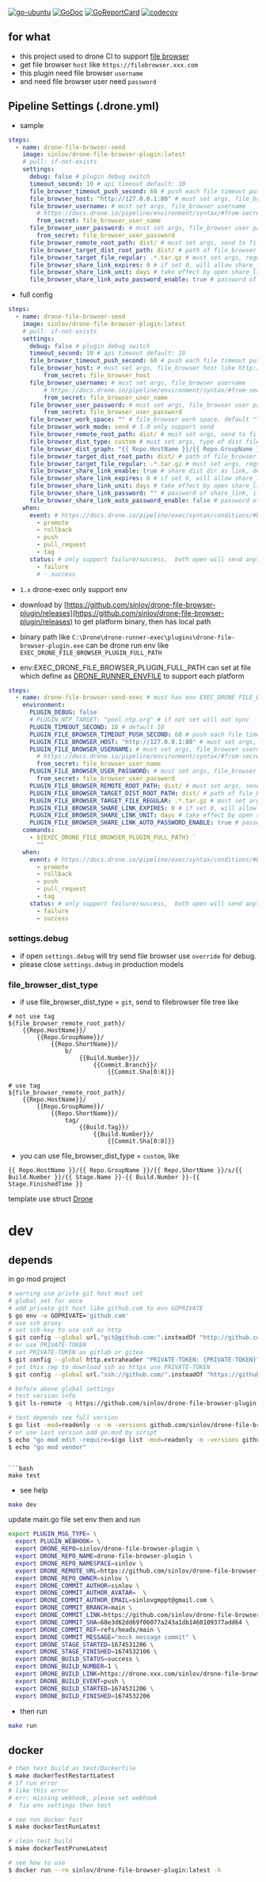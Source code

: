 [![go-ubuntu](https://github.com/sinlov/drone-file-browser-plugin/workflows/go-ubuntu/badge.svg?branch=main)](https://github.com/sinlov/drone-file-browser-plugin/actions)
[![GoDoc](https://godoc.org/github.com/sinlov/drone-file-browser-plugin?status.png)](https://godoc.org/github.com/sinlov/drone-file-browser-plugin/)
[![GoReportCard](https://goreportcard.com/badge/github.com/sinlov/drone-file-browser-plugin)](https://goreportcard.com/report/github.com/sinlov/drone-file-browser-plugin)
[![codecov](https://codecov.io/gh/sinlov/drone-file-browser-plugin/branch/main/graph/badge.svg)](https://codecov.io/gh/sinlov/drone-file-browser-plugin)

## for what

- this project used to drone CI to support [file browser](https://github.com/filebrowser/filebrowser)
- get file browser `host` like `https://filebrowser.xxx.com`
- this plugin need file browser `username`
- and need file browser user need `password`

## Pipeline Settings (.drone.yml)

- sample

```yaml
steps:
  - name: drone-file-browser-send
    image: sinlov/drone-file-browser-plugin:latest
    # pull: if-not-exists
    settings:
      debug: false # plugin debug switch
      timeout_second: 10 # api timeout default: 10
      file_browser_timeout_push_second: 60 # push each file timeout push second, must gather than 60.default: 60
      file_browser_host: "http://127.0.0.1:80" # must set args, file_browser host like http://127.0.0.1:80
      file_browser_username: # must set args, file_browser username
        # https://docs.drone.io/pipeline/environment/syntax/#from-secrets
        from_secret: file_browser_user_name
      file_browser_user_password: # must set args, file_browser user password
        from_secret: file_browser_user_password
      file_browser_remote_root_path: dist/ # must set args, send to file_browser base path
      file_browser_target_dist_root_path: dist/ # path of file_browser work on root, can set "". default: ""
      file_browser_target_file_regular: .*.tar.gz # must set args, regular of send to file_browser under file_browser_target_dist_root_path
      file_browser_share_link_expires: 0 # if set 0, will allow share_link exist forever，default: 0
      file_browser_share_link_unit: days # take effect by open share_link, only can use as [ days hours minutes seconds ]
      file_browser_share_link_auto_password_enable: true # password of share_link auto , if open this will cover settings.file_browser_share_link_password. default: false
```

- full config

```yaml
steps:
  - name: drone-file-browser-send
    image: sinlov/drone-file-browser-plugin:latest
    # pull: if-not-exists
    settings:
      debug: false # plugin debug switch
      timeout_second: 10 # api timeout default: 10
      file_browser_timeout_push_second: 60 # push each file timeout push second, must gather than 60.default: 60
      file_browser_host: # must set args, file_browser host like http://127.0.0.1:80
          from_secret: file_browser_host
      file_browser_username: # must set args, file_browser username
          # https://docs.drone.io/pipeline/environment/syntax/#from-secrets
          from_secret: file_browser_user_name
      file_browser_user_password: # must set args, file_browser user password
          from_secret: file_browser_user_password
      file_browser_work_space: "" # file_browser work space. default "" will use env:DRONE_WORKSPACE
      file_browser_work_mode: send # 1.0 only support send
      file_browser_remote_root_path: dist/ # must set args, send to file_browser base path
      file_browser_dist_type: custom # must set args, type of dist file graph only can use: git, custom
      file_browser_dist_graph: "{{ Repo.HostName }}/{{ Repo.GroupName }}/{{ Repo.ShortName }}/s/{{ Build.Number }}/{{ Stage.Name }}-{{ Build.Number }}-{{ Stage.FinishedTime }}" # type of dist custom
      file_browser_target_dist_root_path: dist/ # path of file_browser work on root, can set "". default: ""
      file_browser_target_file_regular: .*.tar.gz # must set args, regular of send to file_browser under file_browser_target_dist_root_path
      file_browser_share_link_enable: true # share dist dir as link, default: true
      file_browser_share_link_expires: 0 # if set 0, will allow share_link exist forever，default: 0
      file_browser_share_link_unit: days # take effect by open share_link, only can use as [ days hours minutes seconds ]
      file_browser_share_link_password: "" # password of share_link, if not set will not use password, default: ""
      file_browser_share_link_auto_password_enable: false # password of share_link auto , if open this will cover settings.file_browser_share_link_password. default: false
    when:
      event: # https://docs.drone.io/pipeline/exec/syntax/conditions/#by-event
        - promote
        - rollback
        - push
        - pull_request
        - tag
      status: # only support failure/success,  both open will send anything
        - failure
        # - success
```

- `1.x` drone-exec only support env

- download by [https://github.com/sinlov/drone-file-browser-plugin/releases](https://github.com/sinlov/drone-file-browser-plugin/releases) to get platform binary, then has local path
- binary path like `C:\Drone\drone-runner-exec\plugins\drone-file-browser-plugin.exe` can be drone run env like `EXEC_DRONE_FILE_BROWSER_PLUGIN_FULL_PATH`
- env:EXEC_DRONE_FILE_BROWSER_PLUGIN_FULL_PATH can set at file which define as [DRONE_RUNNER_ENVFILE](https://docs.drone.io/runner/exec/configuration/reference/drone-runner-envfile/) to support each platform

```yaml
steps:
  - name: drone-file-browser-send-exec # must has env EXEC_DRONE_FILE_BROWSER_PLUGIN_FULL_PATH and exec tools
    environment:
      PLUGIN_DEBUG: false
      # PLUGIN_NTP_TARGET: "pool.ntp.org" # if not set will not sync
      PLUGIN_TIMEOUT_SECOND: 10 # default 10
      PLUGIN_FILE_BROWSER_TIMEOUT_PUSH_SECOND: 60 # push each file timeout push second, must gather than 60.default: 60
      PLUGIN_FILE_BROWSER_HOST: "http://127.0.0.1:80" # must set args, file_browser host like http://127.0.0.1:80
      PLUGIN_FILE_BROWSER_USERNAME: # must set args, file_browser username
        # https://docs.drone.io/pipeline/environment/syntax/#from-secrets
        from_secret: file_browser_user_name
      PLUGIN_FILE_BROWSER_USER_PASSWORD: # must set args, file_browser user password
        from_secret: file_browser_user_password
      PLUGIN_FILE_BROWSER_REMOTE_ROOT_PATH: dist/ # must set args, send to file_browser base path
      PLUGIN_FILE_BROWSER_TARGET_DIST_ROOT_PATH: dist/ # path of file_browser work on root, can set "". default: ""
      PLUGIN_FILE_BROWSER_TARGET_FILE_REGULAR: .*.tar.gz # must set args, regular of send to file_browser under file_browser_target_dist_root_path
      PLUGIN_FILE_BROWSER_SHARE_LINK_EXPIRES: 0 # if set 0, will allow share_link exist forever，default: 0
      PLUGIN_FILE_BROWSER_SHARE_LINK_UNIT: days # take effect by open share_link, only can use as [ days hours minutes seconds ]
      PLUGIN_FILE_BROWSER_SHARE_LINK_AUTO_PASSWORD_ENABLE: true # password of share_link auto , if open this will cover settings.file_browser_share_link_password. default: false
    commands:
      - ${EXEC_DRONE_FILE_BROWSER_PLUGIN_FULL_PATH} `
        ""
    when:
      event: # https://docs.drone.io/pipeline/exec/syntax/conditions/#by-event
        - promote
        - rollback
        - push
        - pull_request
        - tag
      status: # only support failure/success,  both open will send anything
        - failure
        - success
```

### settings.debug

- if open `settings.debug` will try send file browser use `override` for debug.
- please close `settings.debug` in production models

### file_browser_dist_type

- if use file_browser_dist_type = `git`, send to filebrowser file tree like

```
# not use tag
${file_browser_remote_root_path}/
	{{Repo.HostName}}/
		{{Repo.GroupName}}/
			{{Repo.ShortName}}/
				b/
					{{Build.Number}}/
						{{Commit.Branch}}/
							{{Commit.Sha[0:8]}}

# use tag
${file_browser_remote_root_path}/
	{{Repo.HostName}}/
		{{Repo.GroupName}}/
			{{Repo.ShortName}}/
				tag/
					{{Build.Tag}}/
						{{Build.Number}}/
							{{Commit.Sha[0:8]}}
```

- you can use file_browser_dist_type = `custom`, like

```
{{ Repo.HostName }}/{{ Repo.GroupName }}/{{ Repo.ShortName }}/s/{{ Build.Number }}/{{ Stage.Name }}-{{ Build.Number }}-{{ Stage.FinishedTime }}
```

template use struct [Drone](https://github.com/sinlov/drone-info-tools/blob/main/drone_info/droneInfo.go#L335)

# dev

## depends

in go mod project

```bash
# warning use privte git host must set
# global set for once
# add private git host like github.com to evn GOPRIVATE
$ go env -w GOPRIVATE='github.com'
# use ssh proxy
# set ssh-key to use ssh as http
$ git config --global url."git@github.com:".insteadOf "http://github.com/"
# or use PRIVATE-TOKEN
# set PRIVATE-TOKEN as gitlab or gitea
$ git config --global http.extraheader "PRIVATE-TOKEN: {PRIVATE-TOKEN}"
# set this rep to download ssh as https use PRIVATE-TOKEN
$ git config --global url."ssh://github.com/".insteadOf "https://github.com/"

# before above global settings
# test version info
$ git ls-remote -q https://github.com/sinlov/drone-file-browser-plugin.git

# test depends see full version
$ go list -mod=readonly -v -m -versions github.com/sinlov/drone-file-browser-plugin
# or use last version add go.mod by script
$ echo "go mod edit -require=$(go list -mod=readonly -m -versions github.com/sinlov/drone-file-browser-plugin | awk '{print $1 "@" $NF}')"
$ echo "go mod vendor"
```

```

```bash
make test
```

- see help

```bash
make dev
```

update main.go file set env then and run

```bash
export PLUGIN_MSG_TYPE= \
  export PLUGIN_WEBHOOK= \
  export DRONE_REPO=sinlov/drone-file-browser-plugin \
  export DRONE_REPO_NAME=drone-file-browser-plugin \
  export DRONE_REPO_NAMESPACE=sinlov \
  export DRONE_REMOTE_URL=https://github.com/sinlov/drone-file-browser-plugin \
  export DRONE_REPO_OWNER=sinlov \
  export DRONE_COMMIT_AUTHOR=sinlov \
  export DRONE_COMMIT_AUTHOR_AVATAR=  \
  export DRONE_COMMIT_AUTHOR_EMAIL=sinlovgmppt@gmail.com \
  export DRONE_COMMIT_BRANCH=main \
  export DRONE_COMMIT_LINK=https://github.com/sinlov/drone-file-browser-plugin/commit/68e3d62dd69f06077a243a1db1460109377add64 \
  export DRONE_COMMIT_SHA=68e3d62dd69f06077a243a1db1460109377add64 \
  export DRONE_COMMIT_REF=refs/heads/main \
  export DRONE_COMMIT_MESSAGE="mock message commit" \
  export DRONE_STAGE_STARTED=1674531206 \
  export DRONE_STAGE_FINISHED=1674532106 \
  export DRONE_BUILD_STATUS=success \
  export DRONE_BUILD_NUMBER=1 \
  export DRONE_BUILD_LINK=https://drone.xxx.com/sinlov/drone-file-browser-plugin/1 \
  export DRONE_BUILD_EVENT=push \
  export DRONE_BUILD_STARTED=1674531206 \
  export DRONE_BUILD_FINISHED=1674532206
```

- then run

```bash
make run
```

## docker

```bash
# then test build as test/Dockerfile
$ make dockerTestRestartLatest
# if run error
# like this error
# err: missing webhook, please set webhook
#  fix env settings then test

# see run docker fast
$ make dockerTestRunLatest

# clean test build
$ make dockerTestPruneLatest

# see how to use
$ docker run --rm sinlov/drone-file-browser-plugin:latest -h
```
